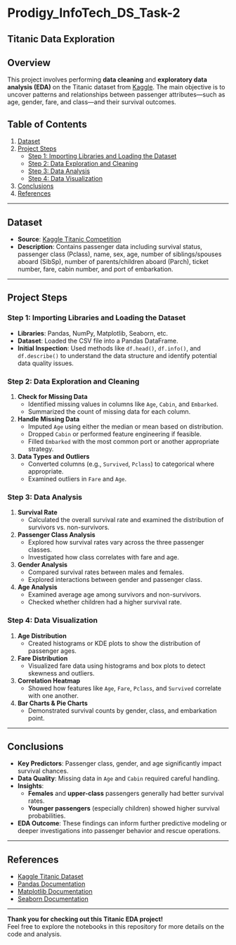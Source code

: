 # Prodigy_InfoTech_DS_Task-2
## Titanic Data Exploration

## Overview
This project involves performing **data cleaning** and **exploratory data analysis (EDA)** on the Titanic dataset from [Kaggle](https://www.kaggle.com/c/titanic/data). The main objective is to uncover patterns and relationships between passenger attributes—such as age, gender, fare, and class—and their survival outcomes.

## Table of Contents
1. [Dataset](#dataset)  
2. [Project Steps](#project-steps)  
   - [Step 1: Importing Libraries and Loading the Dataset](#step-1-importing-libraries-and-loading-the-dataset)  
   - [Step 2: Data Exploration and Cleaning](#step-2-data-exploration-and-cleaning)  
   - [Step 3: Data Analysis](#step-3-data-analysis)  
   - [Step 4: Data Visualization](#step-4-data-visualization)  
3. [Conclusions](#conclusions)  
4. [References](#references)

---

## Dataset
- **Source**: [Kaggle Titanic Competition](https://www.kaggle.com/c/titanic/data)  
- **Description**: Contains passenger data including survival status, passenger class (Pclass), name, sex, age, number of siblings/spouses aboard (SibSp), number of parents/children aboard (Parch), ticket number, fare, cabin number, and port of embarkation.

---

## Project Steps

### Step 1: Importing Libraries and Loading the Dataset
- **Libraries**: Pandas, NumPy, Matplotlib, Seaborn, etc.
- **Dataset**: Loaded the CSV file into a Pandas DataFrame.
- **Initial Inspection**: Used methods like `df.head()`, `df.info()`, and `df.describe()` to understand the data structure and identify potential data quality issues.

### Step 2: Data Exploration and Cleaning
1. **Check for Missing Data**  
   - Identified missing values in columns like `Age`, `Cabin`, and `Embarked`.
   - Summarized the count of missing data for each column.
2. **Handle Missing Data**  
   - Imputed `Age` using either the median or mean based on distribution.
   - Dropped `Cabin` or performed feature engineering if feasible.
   - Filled `Embarked` with the most common port or another appropriate strategy.
3. **Data Types and Outliers**  
   - Converted columns (e.g., `Survived`, `Pclass`) to categorical where appropriate.
   - Examined outliers in `Fare` and `Age`.

### Step 3: Data Analysis
1. **Survival Rate**  
   - Calculated the overall survival rate and examined the distribution of survivors vs. non-survivors.
2. **Passenger Class Analysis**  
   - Explored how survival rates vary across the three passenger classes.
   - Investigated how class correlates with fare and age.
3. **Gender Analysis**  
   - Compared survival rates between males and females.
   - Explored interactions between gender and passenger class.
4. **Age Analysis**  
   - Examined average age among survivors and non-survivors.
   - Checked whether children had a higher survival rate.

### Step 4: Data Visualization
1. **Age Distribution**  
   - Created histograms or KDE plots to show the distribution of passenger ages.
2. **Fare Distribution**  
   - Visualized fare data using histograms and box plots to detect skewness and outliers.
3. **Correlation Heatmap**  
   - Showed how features like `Age`, `Fare`, `Pclass`, and `Survived` correlate with one another.
4. **Bar Charts & Pie Charts**  
   - Demonstrated survival counts by gender, class, and embarkation point.

---

## Conclusions
- **Key Predictors**: Passenger class, gender, and age significantly impact survival chances.  
- **Data Quality**: Missing data in `Age` and `Cabin` required careful handling.  
- **Insights**:  
  - **Females** and **upper-class** passengers generally had better survival rates.  
  - **Younger passengers** (especially children) showed higher survival probabilities.  
- **EDA Outcome**: These findings can inform further predictive modeling or deeper investigations into passenger behavior and rescue operations.

---

## References
- [Kaggle Titanic Dataset](https://www.kaggle.com/c/titanic/data)  
- [Pandas Documentation](https://pandas.pydata.org/docs/)  
- [Matplotlib Documentation](https://matplotlib.org/stable/contents.html)  
- [Seaborn Documentation](https://seaborn.pydata.org/)  

---

**Thank you for checking out this Titanic EDA project!**  
Feel free to explore the notebooks in this repository for more details on the code and analysis.
